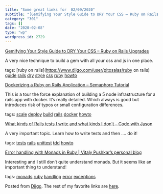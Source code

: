 ```yaml
---
title: "Some great links for  02/09/2020"
subtitle: "[Gemifying Your Style Guide to DRY Your CSS – Ruby on Rails Upgrades](https://www.fastruby.io/blog/g..."
category: "301"
tags: []
date: "2020-02-08"
type: "wp"
wordpress_id: 2729
---
```

[Gemifying Your Style Guide to DRY Your CSS – Ruby on Rails Upgrades](https://www.fastruby.io/blog/gems/dry/ruby/gemifying-your-styleguide.html) 

A very nice technique to build a gem with all your css and js in one place. 

 tags: [ruby on rails](https://www.diigo.com/user/pitosalas/ruby on rails) [guide](https://www.diigo.com/user/pitosalas/guide) [rails](https://www.diigo.com/user/pitosalas/rails) [dry](https://www.diigo.com/user/pitosalas/dry) [style](https://www.diigo.com/user/pitosalas/style) [css](https://www.diigo.com/user/pitosalas/css) [ruby](https://www.diigo.com/user/pitosalas/ruby) [howto](https://www.diigo.com/user/pitosalas/howto)

 [Dockerizing a Ruby on Rails Application – Semaphore Tutorial](https://semaphoreci.com/community/tutorials/dockerizing-a-ruby-on-rails-application) 

This is a tour the force explanation of building a 5 node infrastructure for a rails app with docker. It’s really detailed. Which always is good but introduces risk of typos or small configuration differences. 

 tags: [scale](https://www.diigo.com/user/pitosalas/scale) [deploy](https://www.diigo.com/user/pitosalas/deploy) [build](https://www.diigo.com/user/pitosalas/build) [rails](https://www.diigo.com/user/pitosalas/rails) [docker](https://www.diigo.com/user/pitosalas/docker) [howto](https://www.diigo.com/user/pitosalas/howto)

 [What kinds of Rails tests I write and what kinds I don’t – Code with Jason](https://www.codewithjason.com/kinds-rails-tests-write-kinds-dont/) 

A very important topic. Learn how to write tests and then …. do it!

 tags: [tests](https://www.diigo.com/user/pitosalas/tests) [rails](https://www.diigo.com/user/pitosalas/rails) [unittest](https://www.diigo.com/user/pitosalas/unittest) [tdd](https://www.diigo.com/user/pitosalas/tdd) [howto](https://www.diigo.com/user/pitosalas/howto)

 [Error handling with Monads in Ruby | Vitaly Pushkar’s personal blog](http://nywkap.com/programming/either-monads-ruby.html) 

Interesting and I still don’t quite understand monads. But it seems like an important thing to understand!

 tags: [monads](https://www.diigo.com/user/pitosalas/monads) [ruby](https://www.diigo.com/user/pitosalas/ruby) [handling](https://www.diigo.com/user/pitosalas/handling) [error](https://www.diigo.com/user/pitosalas/error) [exceptions](https://www.diigo.com/user/pitosalas/exceptions)

Posted from [Diigo](https://www.diigo.com). The rest of my favorite links are [here](https://www.diigo.com/user/pitosalas).